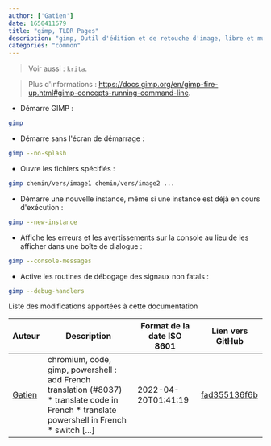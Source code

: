 ```yaml
---
author: ['Gatien']
date: 1650411679
title: "gimp, TLDR Pages"
description: "gimp, Outil d'édition et de retouche d'image, libre et multiplateforme"
categories: "common"
---
```

> Voir aussi : `krita`.

> Plus d'informations : <https://docs.gimp.org/en/gimp-fire-up.html#gimp-concepts-running-command-line>.

- Démarre GIMP :

```bash
gimp
```

- Démarre sans l'écran de démarrage :

```bash
gimp --no-splash
```

- Ouvre les fichiers spécifiés :

```bash
gimp chemin/vers/image1 chemin/vers/image2 ...
```

- Démarre une nouvelle instance, même si une instance est déjà en cours d'exécution :

```bash
gimp --new-instance
```

- Affiche les erreurs et les avertissements sur la console au lieu de les afficher dans une boîte de dialogue :

```bash
gimp --console-messages
```

- Active les routines de débogage des signaux non fatals :

```bash
gimp --debug-handlers
```
Liste des modifications apportées à cette documentation


Auteur | Description | Format de la date ISO 8601 | Lien vers GitHub
------|-----|-----|-----
[Gatien](mailto:Gatien.vilain@outlook.fr) | chromium, code, gimp, powershell : add French translation (#8037) * translate code in French * translate powershell in French * switch [...] | 2022-04-20T01:41:19 | [fad355136f6b](https://github.com/tldr-pages/tldr/commit/fad355136f6b12812e588e2d05b9dec91dd88f8b)

